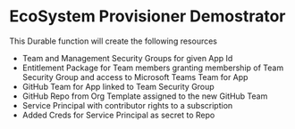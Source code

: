 # EcoSystem Provisioner Demostrator #
This Durable function will create the following resources

- Team and Management Security Groups for given App Id
- Entitlement Package for Team members granting membership of Team Security Group and access to Microsoft Teams Team for App
- GitHub Team for App linked to Team Security Group
- GitHub Repo from Org Template assigned to the new GitHub Team
- Service Principal with contributor rights to a subscription
- Added Creds for Service Principal as secret to Repo

